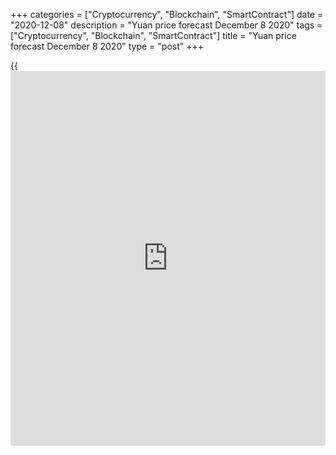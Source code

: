+++
categories = ["Cryptocurrency", "Blockchain", "SmartContract"]
date = "2020-12-08"
description = "Yuan price forecast December 8 2020"
tags = ["Cryptocurrency", "Blockchain", "SmartContract"]
title = "Yuan price forecast December 8 2020"
type = "post"
+++

{{<iframe id="large-banner" src="https://www.bounty.group/#slide=16.0" width="100%" height="600" scrolling="no" style="border: 0px solid rgb(216, 221, 230); border-radius: 3px;">}}

2020-12-08

2020-12-08

Yuan needs a reboot. Forecast as of 08.12.2020Dmitri Demidenko

The [USDCNH][1] continues falling amid the Chinese strong GDP and the
PBOC actions. However, if the US-China trade relations do not improve,
the yuan could stop growing. Let us discuss the yuan prospects and make
up a trading plan.

## Fundamental yuan forecast for a year

Just a year ago, no one would believe that international trade and China
would be the major drivers for the global economy. In late 2019, China’s
economy was quite weak because of the US-China trade war. Numerous trade
tariffs hindered both export-import transactions around the world and
global GDP. In 2020, everything has changed. Amid the pandemic and the
associated high demand for personal protective equipment, medical
supplies, computers, and mobile phones, exports rose 21.1% in dollar
[terms](https://www.fintechee.com/terms/) in November from a year earlier, the most since 2011, excluding
the Lunar New Year holidays. China’s trade surplus surged to a record of
$75.4 billion.

The weakness of the US dollar and the trade balance's success
contributed to the growth of China's foreign exchange reserves to $
3.1785 trillion, the highest level since August 2016. The position of
the People's Bank is stronger than ever; the GDP led by exports,
according to the OECD, can exceed its size, which took place in Q4 2019,
up 10% at once. So, it is natural that the yuan is strengthening against
the world's major currencies. The [USDCNH][1] trend looks like a fall
from a sheer cliff, and I am glad to be following this trend. Back in
early[ September][2], I recommended selling the pair when the exchange
rate was around 6.86. Now, bears are close to the target at 6.5 set in
early [October][3]. This is not the limit.

### Dynamics of China’s forex reserves and yuan

 _Source_ _: Bloomberg_

Along with divergence in economic growth, I highlighted the potential
improvement in the US-China trade relations after Joe Biden’s victory as
one of the key drivers of the yuan's strengthening in Autumn. And
although Biden is not yet going to cancel the import duties introduced
by the United States in 2018-2019, and the retiring Donald Trump
continues to target Beijing imposing new sanctions against China’s
officials and delisting Chinese companies from the US exchanges, it is
obvious that the reboot in relations between the two leading powers of
the world is necessary.

First of all, talks mode should be changed. The form of communication,
based on the Twitter of the 45th US president, is hardly reasonable.
There should be other diplomatic channels. Besides, Joe Biden must
understand that import tariffs cannot solve the foreign trade deficit. A
continuous deficit of domestic savings characterizes the US economy;
imports are the solution. On the other hand, in China, domestic savings
are skyrocketing, which contributes to the growth of exports. An
imbalance in foreign trade between the two countries is inevitable, no
matter how hard the White House tries to mitigate it with tariffs.

###  ** **Yearly[USDCNH][1] trading plan****

I believe some tariffs should be canceled or lowered in 2021. If so, the
global trade and GDP will grow, and the global risk appetite will
increase, supporting the [USDCNH][1] downtrend towards the target 6.32
[earlier indicated][4]. It is still relevant to sell the dollar versus
the yuan on the price rise, as the strategy has been profitable in the
second half of 2020.



## Price chart of USDCNH in real time mode

The content of this article reflects the author’s opinion and does not
necessarily reflect the official position of LiteForex. The material
published on this page is provided for informational purposes only and
should not be considered as the provision of investment advice for the
purposes of Directive 2004/39/EC.

Rate this article:

{{value}}

( {{count}} {{title}} )

   1. my.liteforex.com/trading/chart?symbol=USDCNH&returnUrl=true
   2. www.liteforex.com/blog/analysts-opinions/usdcnh-forecast-five-reasons-to-buy-yuan/
   3. www.liteforex.com/blog/analysts-opinions/yuan-is-the-forex-leader-forecast-08102020/
   4. www.liteforex.com/blog/analysts-opinions/yuan-will-repeat-dollars-fate-forecast-as-of-19112020/
